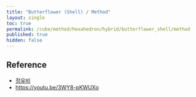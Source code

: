 ```yaml
---
title: "Butterflower (Shell) / Method"
layout: single
toc: true
permalink: /cube/method/hexahedron/hybrid/butterflower_shell/method
published: true
hidden: false
---
```


<head>
  <base target="_blank">
</head>



## Reference

- [정유비](https://youtu.be/7bhymHBeXSA)
- <https://youtu.be/3WY8-pKWUXo>
